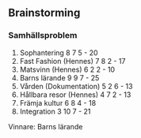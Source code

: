 ## Brainstorming

### Samhällsproblem

1. Sophantering 8 7 5 - 20
2. Fast Fashion (Hennes) 7 8 2 - 17
3. Matsvinn (Hennes) 6 2 2 - 10
4. Barns lärande 9 9 7 - 25
5. Vården (Dokumentation) 5 2 6 - 13
6. Hållbara resor (Hennes) 4 7 2 - 13
7. Främja kultur 6 8 4 - 18
8. Integration 3 10 7 - 21

Vinnare: Barns lärande
